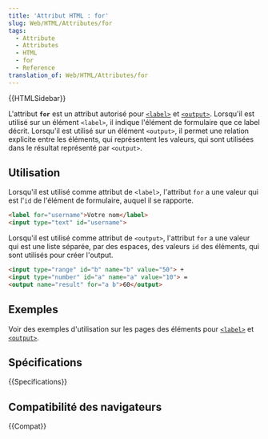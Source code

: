 ```yaml
---
title: 'Attribut HTML : for'
slug: Web/HTML/Attributes/for
tags:
  - Attribute
  - Attributes
  - HTML
  - for
  - Reference
translation_of: Web/HTML/Attributes/for
---
```

{{HTMLSidebar}}

L'attribut **`for`** est un attribut autorisé pour [`<label>`](/fr/docs/Web/HTML/Element/label) et [`<output>`](/fr/docs/Web/HTML/Element/output). Lorsqu'il est utilisé sur un élément `<label>`, il indique l'élément de formulaire que ce label décrit. Lorsqu'il est utilisé sur un élément `<output>`, il permet une relation explicite entre les éléments, qui représentent les valeurs, qui sont utilisées dans le résultat représenté par `<output>`.

## Utilisation

Lorsqu'il est utilisé comme attribut de `<label>`, l'attribut `for` a une valeur qui est l'`id` de l'élément de formulaire, auquel il se rapporte.

```html
<label for="username">Votre nom</label>
<input type="text" id="username">
```

Lorsqu'il est utilisé comme attribut de `<output>`, l'attribut `for` a une valeur qui est une liste séparée, par des espaces, des valeurs `id` des éléments, qui sont utilisés pour créer l'output.

```html
<input type="range" id="b" name="b" value="50"> +
<input type="number" id="a" name="a" value="10"> =
<output name="result" for="a b">60</output>
```

## Exemples

Voir des exemples d'utilisation sur les pages des éléments pour [`<label>`](/fr/docs/Web/HTML/Element/label) et [`<output>`](/fr/docs/Web/HTML/Element/output).

## Spécifications

{{Specifications}}

## Compatibilité des navigateurs

{{Compat}}
